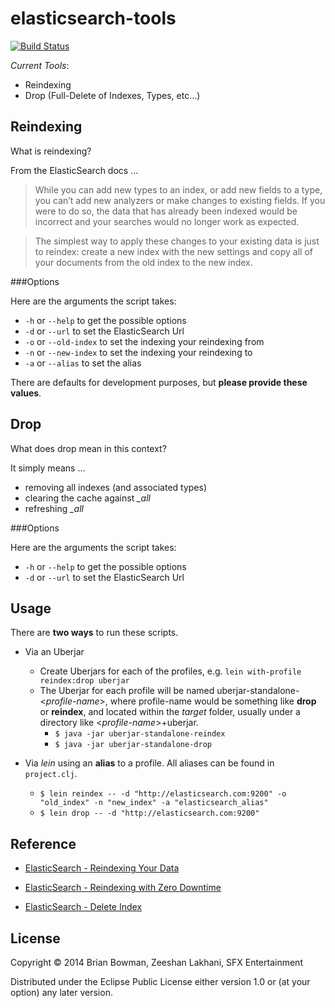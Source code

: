 # elasticsearch-tools

[![Build Status](https://travis-ci.org/sfx/elasticsearch-tools.svg)](https://travis-ci.org/sfx/elasticsearch-tools)

*Current Tools*:

- Reindexing
- Drop (Full-Delete of Indexes, Types, etc...)

## Reindexing

What is reindexing?

From the ElasticSearch docs ...

> While you can add new types to an index, or add new fields to a type, you can’t add new analyzers or make changes to
existing fields. If you were to do so, the data that has already been indexed would be incorrect and your searches would
no longer work as expected.

> The simplest way to apply these changes to your existing data is just to reindex: create a new index with the new
settings and copy all of your documents from the old index to the new index.

###Options

Here are the arguments the script takes:

- `-h` or `--help` to get the possible options
- `-d` or `--url` to set the ElasticSearch Url
- `-o` or `--old-index` to set the indexing your reindexing from
- `-n` or `--new-index` to set the indexing your reindexing to
- `-a` or `--alias` to set the alias

There are defaults for development purposes, but **please provide these values**.

## Drop

What does drop mean in this context?

It simply means ...

- removing all indexes (and associated types)
- clearing the cache against *_all*
- refreshing *_all*

###Options

Here are the arguments the script takes:

- `-h` or `--help` to get the possible options
- `-d` or `--url` to set the ElasticSearch Url

## Usage

There are **two ways** to run these scripts.

- Via an Uberjar

    - Create Uberjars for each of the profiles, e.g. `lein with-profile reindex:drop uberjar`
    - The Uberjar for each profile will be named uberjar-standalone-<*profile-name*>, where profile-name
    would be something like **drop** or **reindex**, and located within the *target* folder, usually
    under a directory like <*profile-name*>+uberjar.
        - `$ java -jar uberjar-standalone-reindex`
        - `$ java -jar uberjar-standalone-drop`

- Via *lein* using an **alias** to a profile. All aliases can be found in `project.clj`.
    - `$ lein reindex -- -d "http://elasticsearch.com:9200" -o "old_index" -n "new_index" -a "elasticsearch_alias"`
    - `$ lein drop -- -d "http://elasticsearch.com:9200"`

## Reference
- [ElasticSearch - Reindexing Your Data](http://www.elasticsearch.org/guide/en/elasticsearch/guide/current/reindex.html)

- [ElasticSearch - Reindexing with Zero Downtime](http://www.elasticsearch.org/blog/changing-mapping-with-zero-downtime/)

- [ElasticSearch - Delete Index](http://www.elasticsearch.org/guide/en/elasticsearch/reference/current/indices-delete-index.html)

## License

Copyright © 2014 Brian Bowman, Zeeshan Lakhani, SFX Entertainment

Distributed under the Eclipse Public License either version 1.0 or (at your option) any later version.
